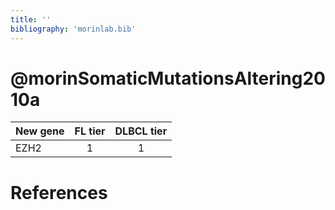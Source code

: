 ```yaml
---
title: ''
bibliography: 'morinlab.bib'
---
```


# @morinSomaticMutationsAltering2010a
|New gene|FL tier|DLBCL tier|
|:-|:-:|:-:|
|EZH2|1 |1 |

# References

